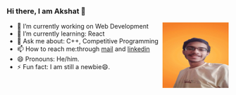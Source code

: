 ### Hi there, I am Akshat 👋

<img src="img1.jpg" width=150px height=150px alt="profilepic" align="right" style="margin-left=20px">

- 🔭 I’m currently working on Web Development
- 🌱 I’m currently learning: React
- 💬 Ask me about: C++, Competitive Programming
- 📫 How to reach me:through [mail](mailto:akshatnema.official@gmail.com) and [linkedin]()
- 😄 Pronouns: He/him.
- ⚡ Fun fact: I am still a newbie😄.




<!--
**AKSHATNEMA/AKSHATNEMA** is a ✨ _special_ ✨ repository because its `README.md` (this file) appears on your GitHub profile.

Here are some ideas to get you started:

- 🔭 I’m currently working on ...
- 🌱 I’m currently learning ...
- 👯 I’m looking to collaborate on ...
- 🤔 I’m looking for help with ...
- 💬 Ask me about ...
- 📫 How to reach me: ...
- 😄 Pronouns: ...
- ⚡ Fun fact: ...
-->
